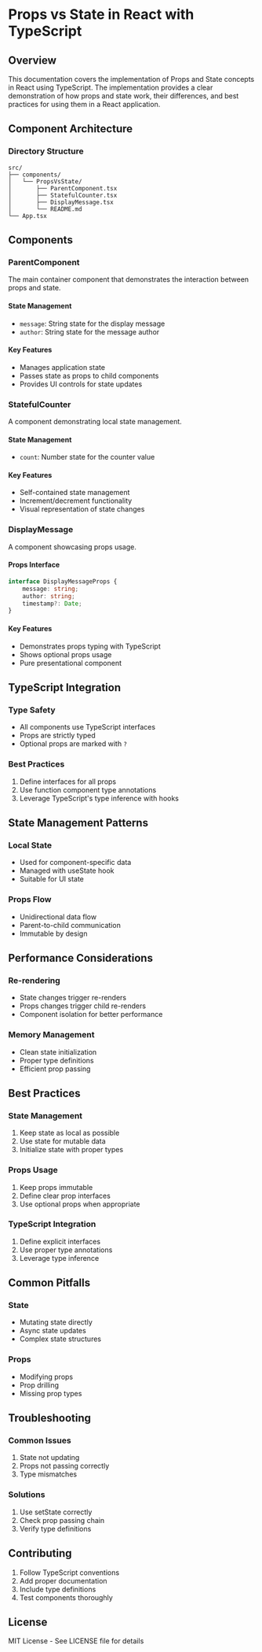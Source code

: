 # Props vs State in React with TypeScript

## Overview
This documentation covers the implementation of Props and State concepts in React using TypeScript. The implementation provides a clear demonstration of how props and state work, their differences, and best practices for using them in a React application.

## Component Architecture

### Directory Structure
```
src/
├── components/
│   └── PropsVsState/
│       ├── ParentComponent.tsx
│       ├── StatefulCounter.tsx
│       ├── DisplayMessage.tsx
│       └── README.md
└── App.tsx
```

## Components

### ParentComponent
The main container component that demonstrates the interaction between props and state.

#### State Management
- `message`: String state for the display message
- `author`: String state for the message author

#### Key Features
- Manages application state
- Passes state as props to child components
- Provides UI controls for state updates

### StatefulCounter
A component demonstrating local state management.

#### State Management
- `count`: Number state for the counter value

#### Key Features
- Self-contained state management
- Increment/decrement functionality
- Visual representation of state changes

### DisplayMessage
A component showcasing props usage.

#### Props Interface
```typescript
interface DisplayMessageProps {
    message: string;
    author: string;
    timestamp?: Date;
}
```

#### Key Features
- Demonstrates props typing with TypeScript
- Shows optional props usage
- Pure presentational component

## TypeScript Integration

### Type Safety
- All components use TypeScript interfaces
- Props are strictly typed
- Optional props are marked with `?`

### Best Practices
1. Define interfaces for all props
2. Use function component type annotations
3. Leverage TypeScript's type inference with hooks

## State Management Patterns

### Local State
- Used for component-specific data
- Managed with useState hook
- Suitable for UI state

### Props Flow
- Unidirectional data flow
- Parent-to-child communication
- Immutable by design

## Performance Considerations

### Re-rendering
- State changes trigger re-renders
- Props changes trigger child re-renders
- Component isolation for better performance

### Memory Management
- Clean state initialization
- Proper type definitions
- Efficient prop passing

## Best Practices

### State Management
1. Keep state as local as possible
2. Use state for mutable data
3. Initialize state with proper types

### Props Usage
1. Keep props immutable
2. Define clear prop interfaces
3. Use optional props when appropriate

### TypeScript Integration
1. Define explicit interfaces
2. Use proper type annotations
3. Leverage type inference

## Common Pitfalls

### State
- Mutating state directly
- Async state updates
- Complex state structures

### Props
- Modifying props
- Prop drilling
- Missing prop types

## Troubleshooting

### Common Issues
1. State not updating
2. Props not passing correctly
3. Type mismatches

### Solutions
1. Use setState correctly
2. Check prop passing chain
3. Verify type definitions

## Contributing
1. Follow TypeScript conventions
2. Add proper documentation
3. Include type definitions
4. Test components thoroughly

## License
MIT License - See LICENSE file for details
